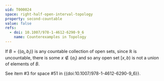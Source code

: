 ```yaml
---
uid: T000024
space: right-half-open-interval-topology
property: second-countable
value: false
refs:
  - doi: 10.1007/978-1-4612-6290-9_6
    name: Counterexamples in Topology
---
```

If $B = \{(a_i,b_i)\}$ is any countable collection of open sets, since $\mathbb{R}$ is uncountable, there is some $x \notin \{a_i\}$ and so any open set $[x,b)$ is not a union of elements of $B$.

See item #3 for space #51 in {{doi:10.1007/978-1-4612-6290-9_6}}.
